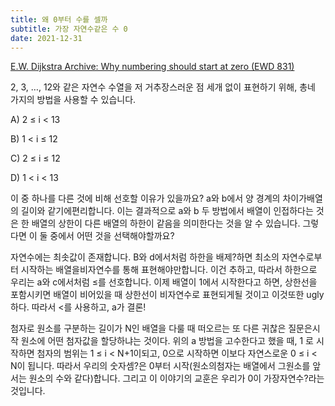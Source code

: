 ```yaml
---
title: 왜 0부터 수를 셀까
subtitle: 가장 자연수같은 수 0
date: 2021-12-31
---
```


[E.W. Dijkstra Archive: Why numbering should start at zero (EWD 831)](https://www.cs.utexas.edu/users/EWD/transcriptions/EWD08xx/EWD831.html)

2, 3, …, 12와 같은 자연수 수열을 저 거추장스러운 점 세개 없이 표현하기 위해, 총네 가지의 방법을 사용할 수 있습니다.

A) 2 ≤ i < 13

B) 1 < i ≤ 12

C) 2 ≤ i ≤ 12

D) 1 < i < 13

이 중 하나를 다른 것에 비해 선호할 이유가 있을까요? a와 b에서 양 경계의 차이가배열의 길이와 같기에편리합니다. 이는 결과적으로 a와 b 두 방법에서 배열이 인접하다는 것은 한 배열의 상한이 다른 배열의 하한이 같음을 의미한다는 것을 알 수 있습니다. 그렇다면 이 둘 중에서 어떤 것을 선택해야할까요?

자연수에는 최솟값이 존재합니다. B와 d에서처럼 하한을 배제?하면 최소의 자연수로부터 시작하는 배열을비자연수를 통해 표현해야만합니다. 이건 추하고, 따라서 하한으로 우리는 a와 c에서처럼 ≤를 선호합니다. 이제 배열이 1에서 시작한다고 하면, 상한선을 포함시키면 배열이 비어있을 때 상한선이 비자연수로 표현되게될 것이고 이것또한 ugly하다. 따라서 <를 사용하고, a가 결론!

첨자로 원소를 구분하는 길이가 N인 배열을 다룰 때 떠오르는 또 다른 귀찮은 질문은시작 원소에 어떤 첨자값을 할당하냐는 것이다. 위의 a 방법을 고수한다고 했을 때, 1 로 시작하면 첨자의 범위는 1 ≤ i < N+1이되고, 0으로 시작하면 이보다 자연스로운 0 ≤ i < N이 됩니다. 따라서 우리의 숫자셈?은 0부터 시작(원소의첨자는 배열에서 그원소를 앞서는 원소의 수와 같다)합니다. 그리고 이 이야기의 교훈은 우리가 0이 가장자연수?라는 것입니다.
